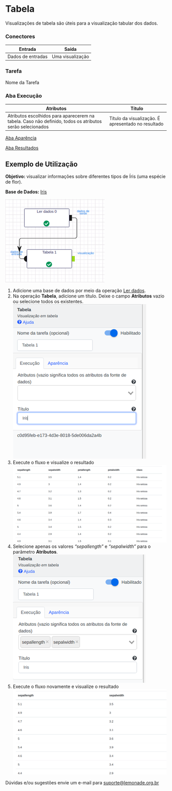 
# Tabela

Visualizações de tabela são úteis para a visualização tabular dos dados.

### Conectores
| Entrada | Saída |
| --- | --- |
|Dados de entradas | Uma visualização |

### Tarefa
Nome da Tarefa

### Aba Execução

| Atributos | Título |
| --- | --- |
| Atributos escolhidos para aparecerem na tabela. Caso não definido, todos os atributos serão selecionados | Título da visualização. É apresentado no resultado |

[Aba Aparência][1]

[Aba Resultados][2]


## Exemplo de Utilização
**Objetivo:** visualizar informações sobre diferentes tipos de Íris (uma espécie de flor).

**Base de Dados:** [Iris][3]

![Ler dados](/img/visualizacao_de_dados/image1.png)

1. Adicione uma base de dados por meio da operação [Ler dados][4]. 
2. Na operação **Tabela**, adicione um título. Deixe o campo **Atributos** vazio ou selecione todos os existentes.
	![Tabela](/img/visualizacao_de_dados/image3.png)
3. Execute o fluxo e visualize o resultado
	![Resultados](/img/visualizacao_de_dados/image4.png)
4. Selecione apenas os valores *“sepallength”* e *“sepalwidth”* para o parâmetro **Atributos**.
	![Valores de parâmetros](/img/visualizacao_de_dados/image5.png)
5. Execute o fluxo novamente e visualize o resultado
	![Novos resultados](/img/visualizacao_de_dados/image2.png)



Dúvidas e/ou sugestões envie um e-mail para suporte@lemonade.org.br

[1]: /pt-br/
[2]: /pt-br/
[3]: /pt-br/
[4]: /pt-br/